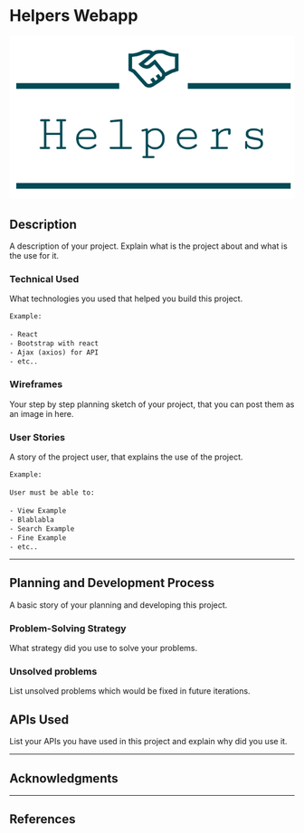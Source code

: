 # Helpers Webapp
![GitHub Logo](/frontend/src/Image/logo.png)
## Description

A description of your project. Explain what is the project about and what is the use for it.

### Technical Used
What technologies you used that helped you build this project. 

```
Example:

- React
- Bootstrap with react
- Ajax (axios) for API
- etc..
```

### Wireframes

Your step by step planning sketch of your project, that you can post them as an image in here.

### User Stories

A story of the project user, that explains the use of the project.

```
Example:

User must be able to:

- View Example
- Blablabla
- Search Example
- Fine Example
- etc..

```

---

## Planning and Development Process

A basic story of your planning and developing this project.

### Problem-Solving Strategy

What strategy did you use to solve your problems.

### Unsolved problems

List unsolved problems which would be fixed in future iterations.

## APIs Used

List your APIs you have used in this project and explain why did you use it.

---

## Acknowledgments


---

 ## References